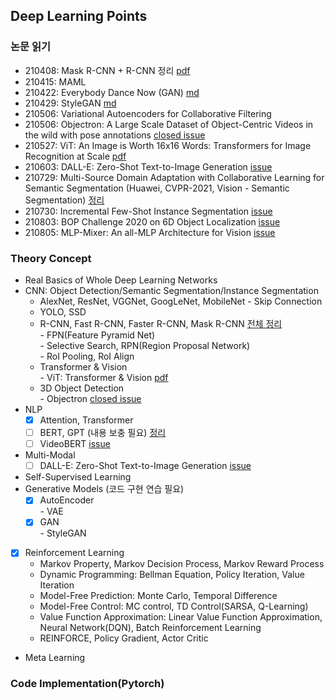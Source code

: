## Deep Learning Points

### 논문 읽기
- 210408: Mask R-CNN + R-CNN 정리 [pdf](https://github.com/JisuHann/Deep-Learning-Repo/blob/main/R-CNN정리.pdf)
- 210415: MAML
- 210422: Everybody Dance Now (GAN) [md](https://github.com/JisuHann/Deep-Learning-Repo/blob/main/Everybody_Dance_Now.md)
- 210429: StyleGAN [md](https://github.com/JisuHann/Deep-Learning-Repo/blob/main/StyleGAN.md)
- 210506: Variational Autoencoders for Collaborative Filtering
- 210506: Objectron: A Large Scale Dataset of Object-Centric Videos in the wild with pose annotations [closed issue](https://github.com/JisuHann/Deep-Learning-Repo/issues/2)
- 210527: ViT: An Image is Worth 16x16 Words: Transformers for Image Recognition at Scale [pdf](https://github.com/JisuHann/Deep-Learning-Repo/blob/main/R-CNN정리.pdf)
- 210603: DALL-E: Zero-Shot Text-to-Image Generation [issue](https://github.com/JisuHann/Deep-Learning-Repo/issues/5)
- 210729: Multi-Source Domain Adaptation with Collaborative Learning for Semantic Segmentation (Huawei, CVPR-2021, Vision - Semantic Segmentation) [정리](https://github.com/JisuHann/Deep-Learning-Repo/blob/main/Multi_source_unsupervised_domain_adaptation.md)
- 210730: Incremental Few-Shot Instance Segmentation [issue](https://github.com/JisuHann/Deep-Learning-Repo/issues/11)
- 210803: BOP Challenge 2020 on 6D Object Localization [issue](https://github.com/JisuHann/Deep-Learning-Repo/issues/12)
- 210805: MLP-Mixer: An all-MLP Architecture for Vision [issue](https://github.com/JisuHann/Deep-Learning-Repo/issues/6)

### Theory Concept
- Real Basics of Whole Deep Learning Networks
- CNN: Object Detection/Semantic Segmentation/Instance Segmentation
  - AlexNet, ResNet, VGGNet, GoogLeNet, MobileNet
        - Skip Connection
  - YOLO, SSD 
  - R-CNN, Fast R-CNN, Faster R-CNN, Mask R-CNN  [전체 정리](https://github.com/JisuHann/Deep-Learning-Repo/blob/main/R-CNN정리.pdf)     
        - FPN(Feature Pyramid Net)   
        - Selective Search, RPN(Region Proposal Network)   
        - RoI Pooling, RoI Align   
  - Transformer & Vision   
        - ViT: Transformer & Vision [pdf](https://github.com/JisuHann/Deep-Learning-Repo/blob/main/R-CNN정리.pdf)
  - 3D Object Detection   
        - Objectron [closed issue](https://github.com/JisuHann/Deep-Learning-Repo/issues/2)
- NLP
  - [x] Attention, Transformer
  - [ ] BERT, GPT (내용 보충 필요) [정리](https://github.com/JisuHann/Deep-Learning-Repo/blob/main/2.%20Attention%2C%20Transformer%2C%20BERT%2C%20GPT.pdf)
  - [ ] VideoBERT [issue](https://github.com/JisuHann/Deep-Learning-Repo/issues/4)
- Multi-Modal
  - [ ] DALL-E: Zero-Shot Text-to-Image Generation [issue](https://github.com/JisuHann/Deep-Learning-Repo/issues/5)
- Self-Supervised Learning
- Generative Models (코드 구현 연습 필요)
  - [x] AutoEncoder   
        - VAE
  - [x] GAN   
        - StyleGAN
- [x] Reinforcement Learning
  - Markov Property, Markov Decision Process, Markov Reward Process
  - Dynamic Programming: Bellman Equation, Policy Iteration, Value Iteration
  - Model-Free Prediction: Monte Carlo, Temporal Difference
  - Model-Free Control: MC control, TD Control(SARSA, Q-Learning)
  - Value Function Approximation: Linear Value Function Approximation, Neural Network(DQN), Batch Reinforcement Learning
  - REINFORCE, Policy Gradient, Actor Critic
- Meta Learning

### Code Implementation(Pytorch)
